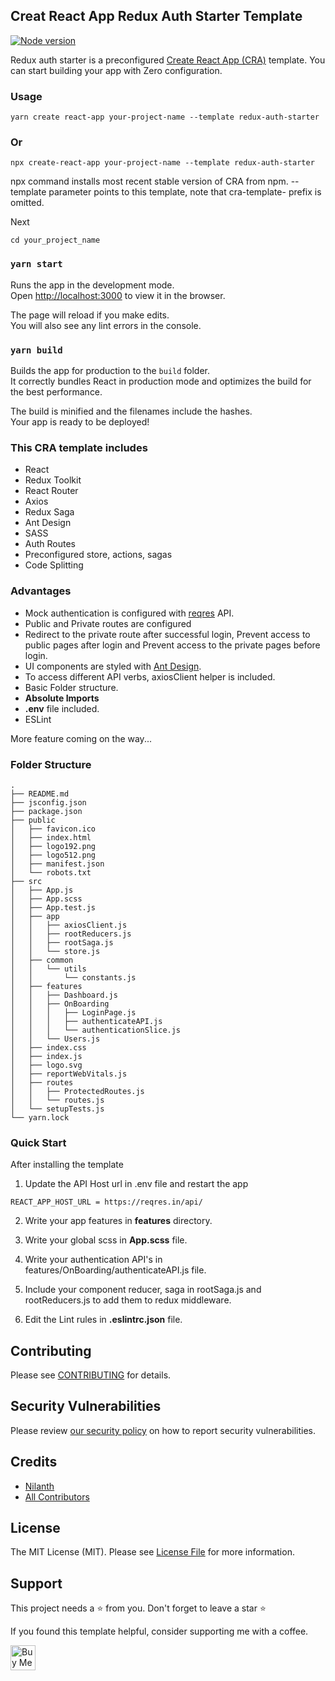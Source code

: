 ## Creat React App Redux Auth Starter Template

[![Node version](https://img.shields.io/node/v/cra-template-redux-auth-starter.svg?style=flat)](http://nodejs.org/download/)

Redux auth starter is a preconfigured [Create React App (CRA)](https://github.com/facebook/create-react-app) template. You can start building your app with Zero configuration. 

### Usage

```
yarn create react-app your-project-name --template redux-auth-starter
```
### Or

```
npx create-react-app your-project-name --template redux-auth-starter
```

npx command installs most recent stable version of CRA from npm. --template parameter points to this template, note that cra-template- prefix is omitted.

Next 
```
cd your_project_name
```

### `yarn start`

Runs the app in the development mode.\
Open [http://localhost:3000](http://localhost:3000) to view it in the browser.

The page will reload if you make edits.\
You will also see any lint errors in the console.

### `yarn build`

Builds the app for production to the `build` folder.\
It correctly bundles React in production mode and optimizes the build for the best performance.

The build is minified and the filenames include the hashes.\
Your app is ready to be deployed!

### This CRA template includes
 - React
 - Redux Toolkit
 - React Router
 - Axios
 - Redux Saga
 - Ant Design
 - SASS
 - Auth Routes
 - Preconfigured store, actions, sagas 
 - Code Splitting

### Advantages
- Mock authentication is configured with [reqres](https://reqres.in/) API.
- Public and Private routes are configured
- Redirect to the private route after successful login, Prevent access to public pages after login and Prevent access to the private pages before login.
- UI components are styled with [Ant Design](https://ant.design/).
- To access different API verbs, axiosClient helper is included.
- Basic Folder structure.
- **Absolute Imports**
- **.env** file included.
- ESLint 

More feature coming on the way...

### Folder Structure
```
.
├── README.md
├── jsconfig.json
├── package.json
├── public
│   ├── favicon.ico
│   ├── index.html
│   ├── logo192.png
│   ├── logo512.png
│   ├── manifest.json
│   └── robots.txt
├── src
│   ├── App.js
│   ├── App.scss
│   ├── App.test.js
│   ├── app
│   │   ├── axiosClient.js
│   │   ├── rootReducers.js
│   │   ├── rootSaga.js
│   │   └── store.js
│   ├── common
│   │   └── utils
│   │       └── constants.js
│   ├── features
│   │   ├── Dashboard.js
│   │   ├── OnBoarding
│   │   │   ├── LoginPage.js
│   │   │   ├── authenticateAPI.js
│   │   │   └── authenticationSlice.js
│   │   └── Users.js
│   ├── index.css
│   ├── index.js
│   ├── logo.svg
│   ├── reportWebVitals.js
│   ├── routes
│   │   ├── ProtectedRoutes.js
│   │   └── routes.js
│   └── setupTests.js
└── yarn.lock
```
### Quick Start

After installing the template

1. Update the API Host url in .env file and restart the app

```
REACT_APP_HOST_URL = https://reqres.in/api/
```

2. Write your app features in **features** directory.


3. Write your global scss in **App.scss** file.


4. Write your authentication API's in features/OnBoarding/authenticateAPI.js file.


5. Include your component reducer,  saga in rootSaga.js and rootReducers.js to add them to redux middleware.


6. Edit the Lint rules in **.eslintrc.json** file.

## Contributing

Please see [CONTRIBUTING](.github/CONTRIBUTING.md) for details.

## Security Vulnerabilities

Please review [our security policy](../../security/policy) on how to report security vulnerabilities.

## Credits

-   [Nilanth](https://github.com/nilanth)
-   [All Contributors](../../contributors)

## License

The MIT License (MIT). Please see [License File](LICENSE.md) for more information.

## Support

This project needs a ⭐️ from you. Don't forget to leave a star ⭐️

If you found this template helpful, consider supporting me with a coffee.

<a href="https://www.buymeacoffee.com/nilanth" target="_blank"><img src="https://cdn.buymeacoffee.com/buttons/v2/default-red.png" alt="Buy Me A Coffee"  height=40 ></a>

